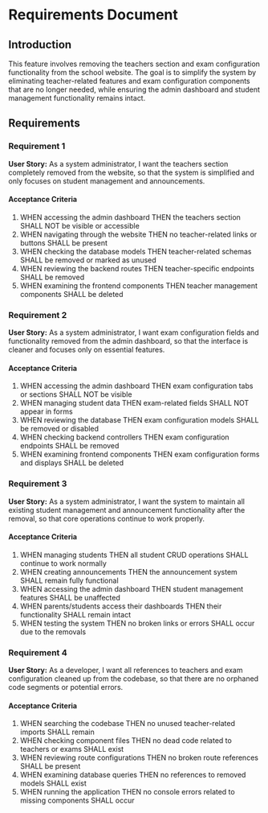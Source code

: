 # Requirements Document

## Introduction

This feature involves removing the teachers section and exam configuration functionality from the school website. The goal is to simplify the system by eliminating teacher-related features and exam configuration components that are no longer needed, while ensuring the admin dashboard and student management functionality remains intact.

## Requirements

### Requirement 1

**User Story:** As a system administrator, I want the teachers section completely removed from the website, so that the system is simplified and only focuses on student management and announcements.

#### Acceptance Criteria

1. WHEN accessing the admin dashboard THEN the teachers section SHALL NOT be visible or accessible
2. WHEN navigating through the website THEN no teacher-related links or buttons SHALL be present
3. WHEN checking the database models THEN teacher-related schemas SHALL be removed or marked as unused
4. WHEN reviewing the backend routes THEN teacher-specific endpoints SHALL be removed
5. WHEN examining the frontend components THEN teacher management components SHALL be deleted

### Requirement 2

**User Story:** As a system administrator, I want exam configuration fields and functionality removed from the admin dashboard, so that the interface is cleaner and focuses only on essential features.

#### Acceptance Criteria

1. WHEN accessing the admin dashboard THEN exam configuration tabs or sections SHALL NOT be visible
2. WHEN managing student data THEN exam-related fields SHALL NOT appear in forms
3. WHEN reviewing the database THEN exam configuration models SHALL be removed or disabled
4. WHEN checking backend controllers THEN exam configuration endpoints SHALL be removed
5. WHEN examining frontend components THEN exam configuration forms and displays SHALL be deleted

### Requirement 3

**User Story:** As a system administrator, I want the system to maintain all existing student management and announcement functionality after the removal, so that core operations continue to work properly.

#### Acceptance Criteria

1. WHEN managing students THEN all student CRUD operations SHALL continue to work normally
2. WHEN creating announcements THEN the announcement system SHALL remain fully functional
3. WHEN accessing the admin dashboard THEN student management features SHALL be unaffected
4. WHEN parents/students access their dashboards THEN their functionality SHALL remain intact
5. WHEN testing the system THEN no broken links or errors SHALL occur due to the removals

### Requirement 4

**User Story:** As a developer, I want all references to teachers and exam configuration cleaned up from the codebase, so that there are no orphaned code segments or potential errors.

#### Acceptance Criteria

1. WHEN searching the codebase THEN no unused teacher-related imports SHALL remain
2. WHEN checking component files THEN no dead code related to teachers or exams SHALL exist
3. WHEN reviewing route configurations THEN no broken route references SHALL be present
4. WHEN examining database queries THEN no references to removed models SHALL exist
5. WHEN running the application THEN no console errors related to missing components SHALL occur